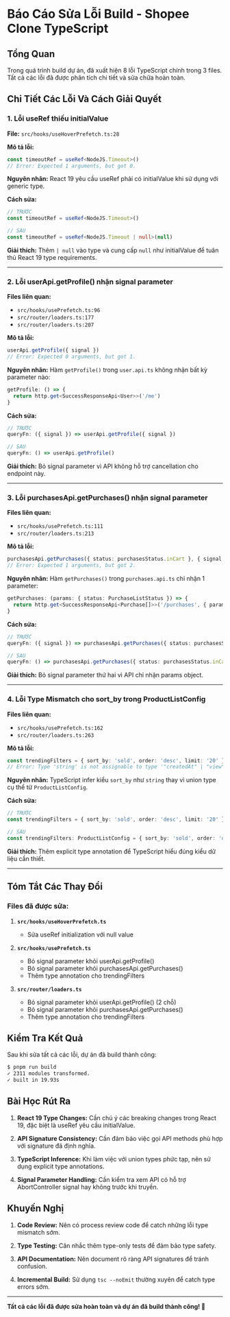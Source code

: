 # Báo Cáo Sửa Lỗi Build - Shopee Clone TypeScript

## Tổng Quan

Trong quá trình build dự án, đã xuất hiện 8 lỗi TypeScript chính trong 3 files. Tất cả các lỗi đã được phân tích chi tiết và sửa chữa hoàn toàn.

## Chi Tiết Các Lỗi Và Cách Giải Quyết

### 1. Lỗi useRef thiếu initialValue

**File:** `src/hooks/useHoverPrefetch.ts:28`

**Mô tả lỗi:**

```typescript
const timeoutRef = useRef<NodeJS.Timeout>()
// Error: Expected 1 arguments, but got 0.
```

**Nguyên nhân:** React 19 yêu cầu useRef phải có initialValue khi sử dụng với generic type.

**Cách sửa:**

```typescript
// TRƯỚC
const timeoutRef = useRef<NodeJS.Timeout>()

// SAU
const timeoutRef = useRef<NodeJS.Timeout | null>(null)
```

**Giải thích:** Thêm `| null` vào type và cung cấp `null` như initialValue để tuân thủ React 19 type requirements.

---

### 2. Lỗi userApi.getProfile() nhận signal parameter

**Files liên quan:**

- `src/hooks/usePrefetch.ts:96`
- `src/router/loaders.ts:177`
- `src/router/loaders.ts:207`

**Mô tả lỗi:**

```typescript
userApi.getProfile({ signal })
// Error: Expected 0 arguments, but got 1.
```

**Nguyên nhân:** Hàm `getProfile()` trong `user.api.ts` không nhận bất kỳ parameter nào:

```typescript
getProfile: () => {
  return http.get<SuccessResponseApi<User>>('/me')
}
```

**Cách sửa:**

```typescript
// TRƯỚC
queryFn: ({ signal }) => userApi.getProfile({ signal })

// SAU
queryFn: () => userApi.getProfile()
```

**Giải thích:** Bỏ signal parameter vì API không hỗ trợ cancellation cho endpoint này.

---

### 3. Lỗi purchasesApi.getPurchases() nhận signal parameter

**Files liên quan:**

- `src/hooks/usePrefetch.ts:111`
- `src/router/loaders.ts:213`

**Mô tả lỗi:**

```typescript
purchasesApi.getPurchases({ status: purchasesStatus.inCart }, { signal })
// Error: Expected 1 arguments, but got 2.
```

**Nguyên nhân:** Hàm `getPurchases()` trong `purchases.api.ts` chỉ nhận 1 parameter:

```typescript
getPurchases: (params: { status: PurchaseListStatus }) => {
  return http.get<SuccessResponseApi<Purchase[]>>('/purchases', { params })
}
```

**Cách sửa:**

```typescript
// TRƯỚC
queryFn: ({ signal }) => purchasesApi.getPurchases({ status: purchasesStatus.inCart }, { signal })

// SAU
queryFn: () => purchasesApi.getPurchases({ status: purchasesStatus.inCart })
```

**Giải thích:** Bỏ signal parameter thứ hai vì API chỉ nhận params object.

---

### 4. Lỗi Type Mismatch cho sort_by trong ProductListConfig

**Files liên quan:**

- `src/hooks/usePrefetch.ts:162`
- `src/router/loaders.ts:263`

**Mô tả lỗi:**

```typescript
const trendingFilters = { sort_by: 'sold', order: 'desc', limit: '20' }
// Error: Type 'string' is not assignable to type '"createdAt" | "view" | "sold" | "price" | undefined'
```

**Nguyên nhân:** TypeScript infer kiểu `sort_by` như `string` thay vì union type cụ thể từ `ProductListConfig`.

**Cách sửa:**

```typescript
// TRƯỚC
const trendingFilters = { sort_by: 'sold', order: 'desc', limit: '20' }

// SAU
const trendingFilters: ProductListConfig = { sort_by: 'sold', order: 'desc', limit: '20' }
```

**Giải thích:** Thêm explicit type annotation để TypeScript hiểu đúng kiểu dữ liệu cần thiết.

---

## Tóm Tắt Các Thay Đổi

### Files đã được sửa:

1. **`src/hooks/useHoverPrefetch.ts`**

   - Sửa useRef initialization với null value

2. **`src/hooks/usePrefetch.ts`**

   - Bỏ signal parameter khỏi userApi.getProfile()
   - Bỏ signal parameter khỏi purchasesApi.getPurchases()
   - Thêm type annotation cho trendingFilters

3. **`src/router/loaders.ts`**
   - Bỏ signal parameter khỏi userApi.getProfile() (2 chỗ)
   - Bỏ signal parameter khỏi purchasesApi.getPurchases()
   - Thêm type annotation cho trendingFilters

## Kiểm Tra Kết Quả

Sau khi sửa tất cả các lỗi, dự án đã build thành công:

```bash
$ pnpm run build
✓ 2311 modules transformed.
✓ built in 19.93s
```

## Bài Học Rút Ra

1. **React 19 Type Changes:** Cần chú ý các breaking changes trong React 19, đặc biệt là useRef yêu cầu initialValue.

2. **API Signature Consistency:** Cần đảm bảo việc gọi API methods phù hợp với signature đã định nghĩa.

3. **TypeScript Inference:** Khi làm việc với union types phức tạp, nên sử dụng explicit type annotations.

4. **Signal Parameter Handling:** Cần kiểm tra xem API có hỗ trợ AbortController signal hay không trước khi truyền.

## Khuyến Nghị

1. **Code Review:** Nên có process review code để catch những lỗi type mismatch sớm.

2. **Type Testing:** Cân nhắc thêm type-only tests để đảm bảo type safety.

3. **API Documentation:** Nên document rõ ràng API signatures để tránh confusion.

4. **Incremental Build:** Sử dụng `tsc --noEmit` thường xuyên để catch type errors sớm.

---

**Tất cả các lỗi đã được sửa hoàn toàn và dự án đã build thành công! 🎉**
